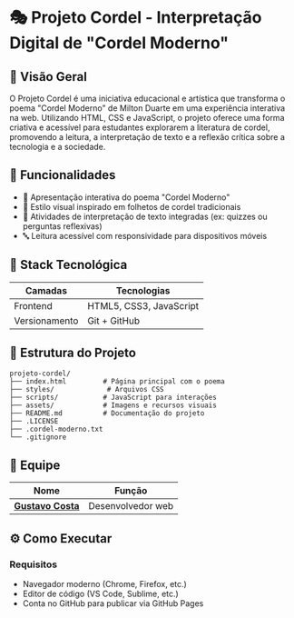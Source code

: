 # 🎭 Projeto Cordel - Interpretação Digital de "Cordel Moderno"

## 📖 Visão Geral

O Projeto Cordel é uma iniciativa educacional e artística que transforma o poema "Cordel Moderno" de Milton Duarte em uma experiência interativa na web. Utilizando HTML, CSS e JavaScript, o projeto oferece uma forma criativa e acessível para estudantes explorarem a literatura de cordel, promovendo a leitura, a interpretação de texto e a reflexão crítica sobre a tecnologia e a sociedade.

## 🚀 Funcionalidades

- 📜 Apresentação interativa do poema "Cordel Moderno"
- 🎨 Estilo visual inspirado em folhetos de cordel tradicionais
- 🧠 Atividades de interpretação de texto integradas (ex: quizzes ou perguntas reflexivas)
- 🔤 Leitura acessível com responsividade para dispositivos móveis

## 🧱 Stack Tecnológica

| Camadas             | Tecnologias |
|---------------------|-------------|
| Frontend            | HTML5, CSS3, JavaScript |
| Versionamento       | Git + GitHub |

## 📂 Estrutura do Projeto
```
projeto-cordel/
├── index.html         # Página principal com o poema
├── styles/             # Arquivos CSS
├── scripts/           # JavaScript para interações
├── assets/            # Imagens e recursos visuais
├── README.md          # Documentação do projeto
├── .LICENSE
├── .cordel-moderno.txt
└── .gitignore
```

## 👥 Equipe

| Nome    | Função |
|---------|--------|
| **[Gustavo Costa](https://github.com/Gucostaa)** | Desenvolvedor web |

## ⚙️ Como Executar

### Requisitos
- Navegador moderno (Chrome, Firefox, etc.)
- Editor de código (VS Code, Sublime, etc.)
- Conta no GitHub para publicar via GitHub Pages

